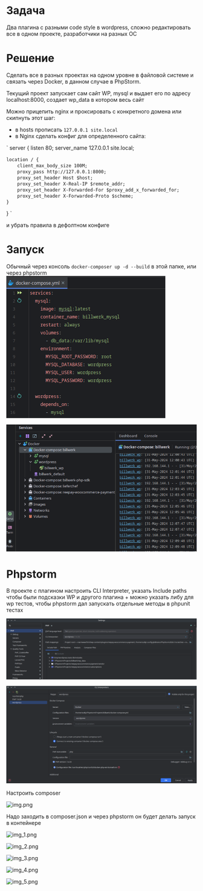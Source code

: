 # Задача
Два плагина с разными code style в wordpress, сложно редактировать все в одном проекте, разработчики на разных OC

# Решение
Сделать все в разных проектах на одном уровне в файловой системе и связать через Docker, в данном случае в PhpStorm.

Текущий проект запускает сам сайт WP, mysql и выдает его по адресу localhost:8000, создает wp_data в котором весь сайт

Можно прицепить nginx и проксировать с конкретного домена или скипнуть этот шаг:

* в hosts прописать `127.0.0.1 site.local`
* в Nginx сделать конфиг для определенного сайта:

`
server {
    listen 80;
    server_name 127.0.0.1 site.local;

    location / {
        client_max_body_size 100M;
        proxy_pass http://127.0.0.1:8000;
        proxy_set_header Host $host;
        proxy_set_header X-Real-IP $remote_addr;
        proxy_set_header X-Forwarded-For $proxy_add_x_forwarded_for;
        proxy_set_header X-Forwarded-Proto $scheme;
    }
}
`

и убрать правила в дефолтном конфиге

# Запуск

Обычный через консоль `docker-composer up -d --build` в этой папке, или через phpstorm
![img.png](readme/3.png)

![img.png](readme/4.png)

# Phpstorm

В проекте с плагином настроить CLI Interpreter, указать Include paths чтобы были подсказки WP и другого плагина + можно указать либу для wp тестов, чтобы phpstorm дал запускать отдельные методы в phpunit тестах

![img.png](readme/1.png)

![img.png](readme/2.png)

Настроить composer

![img.png](img.png)

Надо заходить в composer.json и через phpstorm он будет делать запуск в контейнере

![img_1.png](img_1.png)

![img_2.png](img_2.png)

![img_3.png](img_3.png)

![img_4.png](img_4.png)

![img_5.png](img_5.png)